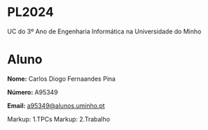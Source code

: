 # PL2024

UC do 3º Ano de Engenharia Informática na Universidade do Minho

# Aluno

**Nome:** Carlos Diogo Fernaandes Pina

**Número:** A95349

**Email:** a95349@alunos.uminho.pt

Markup: 1.TPCs
Markup: 2.Trabalho
